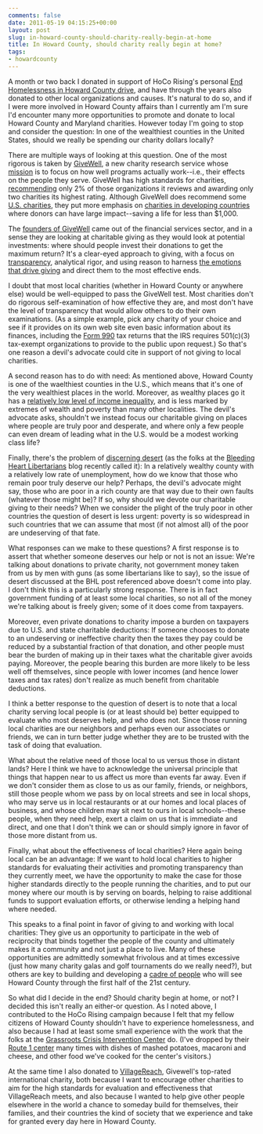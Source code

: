 ```yaml
---
comments: false
date: 2011-05-19 04:15:25+00:00
layout: post
slug: in-howard-county-should-charity-really-begin-at-home
title: In Howard County, should charity really begin at home?
tags:
- howardcounty
---
```


A month or two back I donated in support of HoCo Rising's personal [End Homelessness in Howard County drive](http://www.hocorising.com/2011/03/breaking-through.html), and have through the years also donated to other local organizations and causes. It's natural to do so, and if I were more involved in Howard County affairs than I currently am I'm sure I'd encounter many more opportunities to promote and donate to local Howard County and Maryland charities. However today I'm going to stop and consider the question: In one of the wealthiest counties in the United States, should we really be spending our charity dollars locally?

There are multiple ways of looking at this question. One of the most rigorous is taken by [GiveWell](http://www.givewell.org/), a new charity research service whose [mission](http://www.givewell.org/about) is to focus on how well programs actually work--i.e., their effects on the people they serve. GiveWell has high standards for charities, [recommending](http://www.givewell.org/charities) only 2% of those organizations it reviews and awarding only two charities its highest rating. Although GiveWell does recommend some [U.S. charities](http://www.givewell.org/united-states), they put more emphasis on [charities in developing countries](http://www.givewell.org/international) where donors can have large impact--saving a life for less than $1,000.

The [founders of GiveWell](http://www.givewell.org/about/people) came out of the financial services sector, and in a sense they are looking at charitable giving as they would look at potential investments: where should people invest their donations to get the maximum return? It's a clear-eyed approach to giving, with a focus on [transparency](http://www.givewell.org/about/transparency), analytical rigor, and using reason to harness [the emotions that drive giving](http://blog.givewell.org/2007/04/03/charity-the-video-game-thats-real/) and direct them to the most effective ends.

I doubt that most local charities (whether in Howard County or anywhere else) would be well-equipped to pass the GiveWell test. Most charities don't do rigorous self-examination of how effective they are, and most don't have the level of transparency that would allow others to do their own examinations. (As a simple example, pick any charity of your choice and see if it provides on its own web site even basic information about its finances, including the [Form 990](http://en.wikipedia.org/wiki/IRS_tax_forms#990) tax returns that the IRS requires 501(c)(3) tax-exempt organizations to provide to the public upon request.) So that's one reason a devil's advocate could cite in support of not giving to local charities.

A second reason has to do with need: As mentioned above, Howard County is one of the waelthiest counties in the U.S., which means that it's one of the very wealthiest places in the world. Moreover, as wealthy places go it has a [relatively low level of income inequality](/2008/11/16/income-inequality-in-howard-county-part-1/), and is less marked by extremes of wealth and poverty than many other localities. The devil's advocate asks, shouldn't we instead focus our charitable giving on places where people are truly poor and desperate, and where only a few people can even dream of leading what in the U.S. would be a modest working class life?

Finally, there's the problem of [discerning desert](http://bleedingheartlibertarians.com/2011/03/discerning-desert/) (as the folks at the [Bleeding Heart Libertarians](http://bleedingheartlibertarians.com/) blog recently called it): In a relatively wealthy county with a relatively low rate of unemployment, how do we know that those who remain poor truly deserve our help? Perhaps, the devil's advocate might say, those who are poor in a rich county are that way due to their own faults (whatever those might be)? If so, why should we devote our charitable giving to their needs? When we consider the plight of the truly poor in other countries the question of desert is less urgent: poverty is so widespread in such countries that we can assume that most (if not almost all) of the poor are undeserving of that fate.

What responses can we make to these questions? A first response is to assert that whether someone deserves our help or not is not an issue: We're talking about donations to private charity, not government money taken from us by men with guns (as some libertarians like to say), so the issue of desert discussed at the BHL post referenced above doesn't come into play. I don't think this is a particularly strong response. There is in fact government funding of at least some local charities, so not all of the money we're talking about is freely given; some of it does come from taxpayers.

Moreover, even private donations to charity impose a burden on taxpayers due to U.S. and state charitable deductions: If someone chooses to donate to an undeserving or ineffective charity then the taxes they pay could be reduced by a substantial fraction of that donation, and other people must bear the burden of making up in their taxes what the charitable giver avoids paying. Moreover, the people bearing this burden are more likely to be less well off themselves, since people with lower incomes (and hence lower taxes and tax rates) don't realize as much benefit from charitable deductions.

I think a better response to the question of desert is to note that a local charity serving local people is (or at least should be) better equipped to evaluate who most deserves help, and who does not. Since those running local charities are our neighbors and perhaps even our associates or friends, we can in turn better judge whether they are to be trusted with the task of doing that evaluation.

What about the relative need of those local to us versus those in distant lands? Here I think we have to acknowledge the universal principle that things that happen near to us affect us more than events far away. Even if we don't consider them as close to us as our family, friends, or neighbors, still those people whom we pass by on local streets and see in local shops, who may serve us in local restaurants or at our homes and local places of business, and whose children may sit next to ours in local schools--these people, when they need help, exert a claim on us that is immediate and direct, and one that I don't think we can or should simply ignore in favor of those more distant from us.

Finally, what about the effectiveness of local charities? Here again being local can be an advantage: If we want to hold local charities to higher standards for evaluating their activities and promoting transparency than they currently meet, we have the opportunity to make the case for those higher standards directly to the people running the charities, and to put our money where our mouth is by serving on boards, helping to raise additional funds to support evaluation efforts, or otherwise lending a helping hand where needed.

This speaks to a final point in favor of giving to and working with local charities: They give us an opportunity to participate in the web of reciprocity that binds together the people of the county and ultimately makes it a community and not just a place to live. Many of these opportunities are admittedly somewhat frivolous and at times excessive (just how many charity galas and golf tournaments do we really need?), but others are key to building and developing a [cadre of people](http://www.cff.org/Chapters/maryland/index.cfm?ID=16926&blnShowBack=True&idContentType=1363&Event=16926) who will see Howard County through the first half of the 21st century.

So what did I decide in the end? Should charity begin at home, or not? I decided this isn't really an either-or question. As I noted above, I contributed to the HoCo Rising campaign because I felt that my fellow citizens of Howard County shouldn't have to experience homelessness, and also because I had at least some small experience with the work that the folks at the [Grassroots Crisis Intervention Center](http://www.grassrootscrisis.org/) do. (I've dropped by their [Route 1 center](https://rt1daycenter.wikispaces.com/) many times with dishes of mashed potatoes, macaroni and cheese, and other food we've cooked for the center's visitors.)

At the same time I also donated to [VillageReach](http://www.givewell.org/international/top-charities/villagereach), Givewell's top-rated international charity, both because I want to encourage other charities to aim for the high standards for evaluation and effectiveness that VillageReach meets, and also because I wanted to help give other people elsewhere in the world a chance to someday build for themselves, their families, and their countries the kind of society that we experience and take for granted every day here in Howard County.






